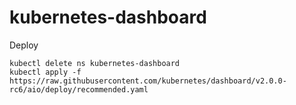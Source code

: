 # kubernetes-dashboard

Deploy

```
kubectl delete ns kubernetes-dashboard
kubectl apply -f https://raw.githubusercontent.com/kubernetes/dashboard/v2.0.0-rc6/aio/deploy/recommended.yaml
```
